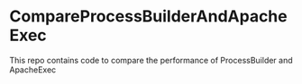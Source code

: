 # CompareProcessBuilderAndApacheExec
This repo contains code to compare the performance of ProcessBuilder and ApacheExec
